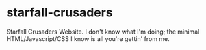 # starfall-crusaders
Starfall Crusaders Website. I don't know what I'm doing; the minimal HTML/Javascript/CSS I know is all you're gettin' from me.
